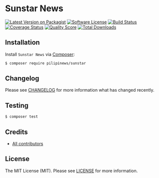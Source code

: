 # Sunstar News

[![Latest Version on Packagist][ico-version]][link-packagist]
[![Software License][ico-license]][link-license]
[![Build Status][ico-travis]][link-travis]
[![Coverage Status][ico-scrutinizer]][link-scrutinizer]
[![Quality Score][ico-code-quality]][link-code-quality]
[![Total Downloads][ico-downloads]][link-downloads]

## Installation

Install `Sunstar News` via [Composer](https://getcomposer.org/):

``` bash
$ composer require pilipinews/sunstar
```

## Changelog

Please see [CHANGELOG][link-changelog] for more information what has changed recently.

## Testing

``` bash
$ composer test
```

## Credits

- [All contributors][link-contributors]

## License

The MIT License (MIT). Please see [LICENSE][link-license] for more information.

[ico-code-quality]: https://img.shields.io/scrutinizer/g/pilipinews/sunstar.svg?style=flat-square
[ico-downloads]: https://img.shields.io/packagist/dt/pilipinews/sunstar.svg?style=flat-square
[ico-license]: https://img.shields.io/badge/license-MIT-brightgreen.svg?style=flat-square
[ico-scrutinizer]: https://img.shields.io/scrutinizer/coverage/g/pilipinews/sunstar.svg?style=flat-square
[ico-travis]: https://img.shields.io/travis/pilipinews/sunstar/master.svg?style=flat-square
[ico-version]: https://img.shields.io/packagist/v/pilipinews/sunstar.svg?style=flat-square

[link-changelog]: https://github.com/pilipinews/sunstar/blob/master/CHANGELOG.md
[link-code-quality]: https://scrutinizer-ci.com/g/pilipinews/sunstar
[link-contributors]: https://github.com/pilipinews/sunstar/contributors
[link-downloads]: https://packagist.org/packages/pilipinews/sunstar
[link-license]: https://github.com/pilipinews/sunstar/blob/master/LICENSE.md
[link-packagist]: https://packagist.org/packages/pilipinews/sunstar
[link-scrutinizer]: https://scrutinizer-ci.com/g/pilipinews/sunstar/code-structure
[link-travis]: https://travis-ci.org/pilipinews/sunstar